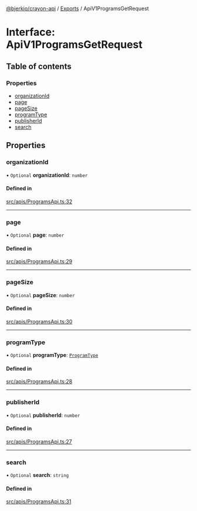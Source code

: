 [@bjerkio/crayon-api](../README.md) / [Exports](../modules.md) / ApiV1ProgramsGetRequest

# Interface: ApiV1ProgramsGetRequest

## Table of contents

### Properties

- [organizationId](ApiV1ProgramsGetRequest.md#organizationid)
- [page](ApiV1ProgramsGetRequest.md#page)
- [pageSize](ApiV1ProgramsGetRequest.md#pagesize)
- [programType](ApiV1ProgramsGetRequest.md#programtype)
- [publisherId](ApiV1ProgramsGetRequest.md#publisherid)
- [search](ApiV1ProgramsGetRequest.md#search)

## Properties

### organizationId

• `Optional` **organizationId**: `number`

#### Defined in

[src/apis/ProgramsApi.ts:32](https://github.com/bjerkio/crayon-api-js/blob/22cd66d/src/apis/ProgramsApi.ts#L32)

___

### page

• `Optional` **page**: `number`

#### Defined in

[src/apis/ProgramsApi.ts:29](https://github.com/bjerkio/crayon-api-js/blob/22cd66d/src/apis/ProgramsApi.ts#L29)

___

### pageSize

• `Optional` **pageSize**: `number`

#### Defined in

[src/apis/ProgramsApi.ts:30](https://github.com/bjerkio/crayon-api-js/blob/22cd66d/src/apis/ProgramsApi.ts#L30)

___

### programType

• `Optional` **programType**: [`ProgramType`](../enums/ProgramType.md)

#### Defined in

[src/apis/ProgramsApi.ts:28](https://github.com/bjerkio/crayon-api-js/blob/22cd66d/src/apis/ProgramsApi.ts#L28)

___

### publisherId

• `Optional` **publisherId**: `number`

#### Defined in

[src/apis/ProgramsApi.ts:27](https://github.com/bjerkio/crayon-api-js/blob/22cd66d/src/apis/ProgramsApi.ts#L27)

___

### search

• `Optional` **search**: `string`

#### Defined in

[src/apis/ProgramsApi.ts:31](https://github.com/bjerkio/crayon-api-js/blob/22cd66d/src/apis/ProgramsApi.ts#L31)
